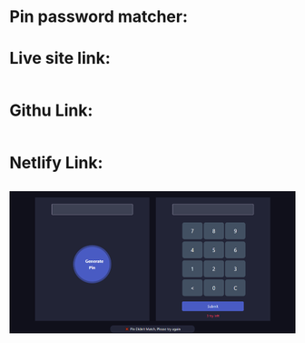 # Pin password matcher:

# Live site link:
```
```
# Githu Link:
```
```
# Netlify Link:
```
```
<img src="./ss/1.PNG" style="height: 250px; width: 100%">